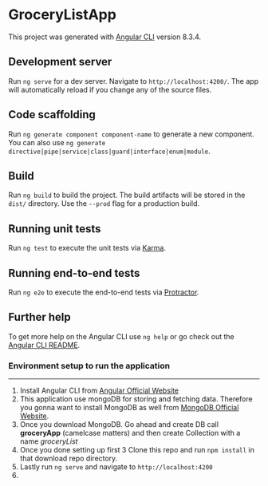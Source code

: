 # GroceryListApp

This project was generated with [Angular CLI](https://github.com/angular/angular-cli) version 8.3.4.

## Development server

Run `ng serve` for a dev server. Navigate to `http://localhost:4200/`. The app will automatically reload if you change any of the source files.

## Code scaffolding

Run `ng generate component component-name` to generate a new component. You can also use `ng generate directive|pipe|service|class|guard|interface|enum|module`.

## Build

Run `ng build` to build the project. The build artifacts will be stored in the `dist/` directory. Use the `--prod` flag for a production build.

## Running unit tests

Run `ng test` to execute the unit tests via [Karma](https://karma-runner.github.io).

## Running end-to-end tests

Run `ng e2e` to execute the end-to-end tests via [Protractor](http://www.protractortest.org/).

## Further help

To get more help on the Angular CLI use `ng help` or go check out the [Angular CLI README](https://github.com/angular/angular-cli/blob/master/README.md).

### Environment setup to run the application
***
1. Install Angular CLI from [Angular Official Website](https://cli.angular.io/)
2. This application use mongoDB for storing and fetching data. Therefore you gonna want to install MongoDB as well from [MongoDB Official Website](https://docs.mongodb.com/v3.2/administration/install-community/).
3. Once you download MongoDB. Go ahead and create DB call **groceryApp** (camelcase matters) and then create Collection with a name _groceryList_
4. Once you done setting up first 3 Clone this repo and run ```npm install``` in that download repo directory.
5. Lastly run ```ng serve``` and navigate to ```http://localhost:4200```
6. 
